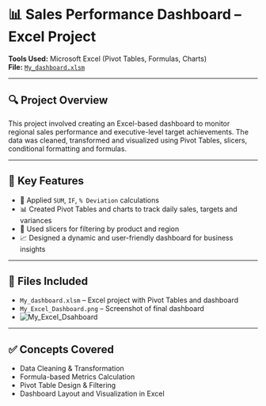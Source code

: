 # 📊 Sales Performance Dashboard – Excel Project

**Tools Used:** Microsoft Excel (Pivot Tables, Formulas, Charts)  
**File:** [`My_dashboard.xlsm`](./My_dashboard.xlsm)

---

## 🔍 Project Overview

This project involved creating an Excel-based dashboard to monitor regional sales performance and executive-level target achievements. The data was cleaned, transformed and visualized using Pivot Tables, slicers, conditional formatting and formulas.

---

## 🧠 Key Features

- 🔢 Applied `SUM`, `IF`, `% Deviation` calculations  
- 📊 Created Pivot Tables and charts to track daily sales, targets and variances  
- 🎯 Used slicers for filtering by product and region  
- 📈 Designed a dynamic and user-friendly dashboard for business insights

---

## 📁 Files Included

- `My_dashboard.xlsm` – Excel project with Pivot Tables and dashboard  
- `My_Excel_Dashboard.png` – Screenshot of final dashboard
- ![My_Excel_Dsahboard](./My_Excel_Dsahboard.png)

---

## ✅ Concepts Covered

- Data Cleaning & Transformation  
- Formula-based Metrics Calculation  
- Pivot Table Design & Filtering  
- Dashboard Layout and Visualization in Excel
